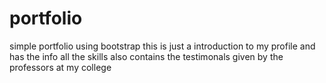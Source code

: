 # portfolio
simple portfolio using bootstrap
this is just a introduction to my profile and has the info all the skills also contains the testimonals given by the professors at my college 
